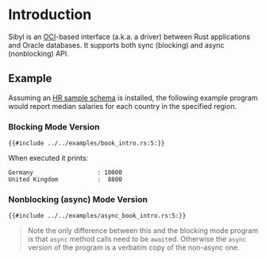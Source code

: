 # Introduction

Sibyl is an [OCI][1]-based interface (a.k.a. a driver) between Rust applications and Oracle databases. It supports both sync (blocking) and async (nonblocking) API.

## Example

Assuming an [HR sample schema][2] is installed, the following example program would report median salaries for each country in the specified region.

### Blocking Mode Version

```rust,noplayground
{{#include ../../examples/book_intro.rs:5:}}
```

When executed it prints:

```plaintext
Germany                  : 10000
United Kingdom           :  8800
```

### Nonblocking (async) Mode Version

```rust,noplayground
{{#include ../../examples/async_book_intro.rs:5:}}
```
> Note the only difference between this and the blocking mode program is that `async` method calls need to be `await`ed. Otherwise the `async` version of the program is a verbatim copy of the non-async one.

[1]: https://docs.oracle.com/en/database/oracle/oracle-database/19/lnoci/index.html
[2]: https://docs.oracle.com/en/database/oracle/oracle-database/19/comsc/installing-sample-schemas.html#GUID-1E645D09-F91F-4BA6-A286-57C5EC66321D
